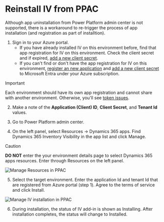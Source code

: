 # Reinstall IV from PPAC

Although app uninstallation from Power Platform admin center is not supported, there is a workaround to re-trigger the process of app installation (and registration as part of installtion).

1. Sign in to your Azure portal.
    - If you have already installed IV on this environment before, find that app registration for IV on this environment. Check the client secret and if expired, [add a new client secret](https://learn.microsoft.com/entra/identity-platform/how-to-add-credentials?tabs=certificate).
    - If you can't find or don't have the app registration for IV on this environment, [register an new application](https://learn.microsoft.com/entra/identity-platform/quickstart-register-app) and [add a new client secret](https://learn.microsoft.com/entra/identity-platform/how-to-add-credentials?tabs=certificate) to Microsoft Entra under your Azure subscription.

> [!IMPORTANT]
> Each environment should have its own app registration and cannot share with another environment. Otherwise, you'll see [token issues](401%20unauthorized%20invalid%20token%20issue.md).

2. Make a note of the **Application (Client) ID**, **Client Secret**, and **Tenant Id** values.

3. Go to Power Platform admin center.

4. On the left panel, select Resources -> Dynamics 365 apps. Find Dynamics 365 Inventory Visibility in the app list and click Manage.

> [!CAUTION]
> **DO NOT** enter the your environment details page to select Dynamics 365 apps resources. Enter through Resources on the left panel.

![Manage Resources in PPAC](media/ppac-manage-resources.png)

5. Select the target environment. Enter the application Id and tenant Id that are registered from Azure portal (step 1). Agree to the terms of service and click Install.

![Manage IV installation in PPAC](media/ppac-manage-IV-install.png)

6. During installation, the status of IV add-in is shown as Installing. After installation completes, the status will change to Installed.
